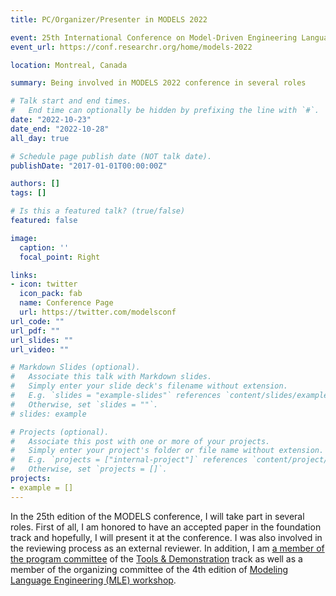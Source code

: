 ```yaml
---
title: PC/Organizer/Presenter in MODELS 2022

event: 25th International Conference on Model-Driven Engineering Languages and Systems
event_url: https://conf.researchr.org/home/models-2022

location: Montreal, Canada

summary: Being involved in MODELS 2022 conference in several roles

# Talk start and end times.
#   End time can optionally be hidden by prefixing the line with `#`.
date: "2022-10-23"
date_end: "2022-10-28"
all_day: true

# Schedule page publish date (NOT talk date).
publishDate: "2017-01-01T00:00:00Z"

authors: []
tags: []

# Is this a featured talk? (true/false)
featured: false

image:
  caption: ''
  focal_point: Right

links:
- icon: twitter
  icon_pack: fab
  name: Conference Page
  url: https://twitter.com/modelsconf
url_code: ""
url_pdf: ""
url_slides: ""
url_video: ""

# Markdown Slides (optional).
#   Associate this talk with Markdown slides.
#   Simply enter your slide deck's filename without extension.
#   E.g. `slides = "example-slides"` references `content/slides/example-slides.md`.
#   Otherwise, set `slides = ""`.
# slides: example

# Projects (optional).
#   Associate this post with one or more of your projects.
#   Simply enter your project's folder or file name without extension.
#   E.g. `projects = ["internal-project"]` references `content/project/deep-learning/index.md`.
#   Otherwise, set `projects = []`.
projects:
- example = []
---
```

In the 25th edition of the MODELS conference, I will take part in several roles.
First of all, I am honored to have an accepted paper in the foundation track and hopefully, I will present it at the conference.
I was also involved in the reviewing process as an external reviewer.
In addition, I am [a member of the program committee](https://conf.researchr.org/profile/models-2022/faezehkhorram) of the [Tools & Demonstration](https://conf.researchr.org/track/models-2022/models-2022-tools---demonstrations) track as well as a member of the organizing committee of the 4th edition of [Modeling Language Engineering (MLE) workshop](https://mleworkshop.github.io/editions/mle2022/).
